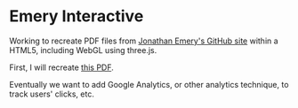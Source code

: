 # Emery Interactive

Working to recreate PDF files from [Jonathan Emery's GitHub site](https://github.com/emeryjdk/Interactive-3D-Exploration) within a HTML5, including WebGL using three.js. 

First, I will recreate [this PDF](https://github.com/emeryjdk/Interactive-3D-Exploration/blob/master/Asymptote-Source/FaceCenterCubic_Final.pdf).

Eventually we want to add Google Analytics, or other analytics technique, to track users' clicks, etc.